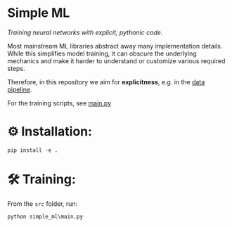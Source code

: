 
# Simple ML
*Training neural networks with explicit, pythonic code.*

Most mainstream ML libraries abstract away many implementation details. 
While this simplifies model training, it can obscure the underlying mechanics 
and make it harder to understand or customize various required steps.

Therefore, in this repository we aim for **explicitness**,
e.g. in the [data pipeline](src/simple_ml/data_iterator.py).

For the training scripts, see [main.py](src/simple_ml/main.py)


# ⚙️ Installation:
```
pip install -e .
```


# 🛠️ Training:
From the `src` folder, run:
```
python simple_ml\main.py
```
